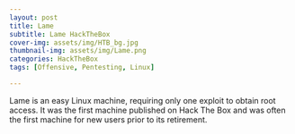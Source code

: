 ```yaml
---
layout: post
title: Lame
subtitle: Lame HackTheBox
cover-img: assets/img/HTB_bg.jpg
thumbnail-img: assets/img/Lame.png
categories: HackTheBox
tags: [Offensive, Pentesting, Linux]

---
```


Lame is an easy Linux machine, requiring only one exploit to obtain root access. It was the first machine published on Hack The Box and was often the first machine for new users prior to its retirement. 